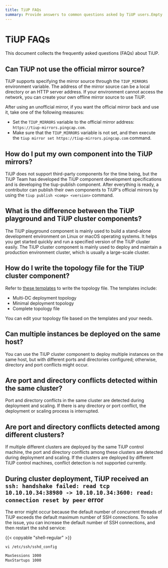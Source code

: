```yaml
---
title: TiUP FAQs
summary: Provide answers to common questions asked by TiUP users.Empty
---
```


# TiUP FAQs

This document collects the frequently asked questions (FAQs) about TiUP.

## Can TiUP not use the official mirror source?

TiUP supports specifying the mirror source through the `TIUP_MIRRORS` environment variable. The address of the mirror source can be a local directory or an HTTP server address. If your environment cannot access the network, you can create your own offline mirror source to use TiUP.

After using an unofficial mirror, if you want the official mirror back and use it, take one of the following measures:

- Set the `TIUP_MIRRORS` variable to the official mirror address: `https://tiup-mirrors.pingcap.com`.
- Make sure that the `TIUP_MIRRORS` variable is not set, and then execute the `tiup mirror set https://tiup-mirrors.pingcap.com` command.

## How do I put my own component into the TiUP mirrors?

TiUP does not support third-party components for the time being, but the TiUP Team has developed the TiUP component development specifications and is developing the tiup-publish component. After everything is ready, a contributor can publish their own components to TiUP's official mirrors by using the `tiup publish <comp> <version>` command.

## What is the difference between the TiUP playground and TiUP cluster components?

The TiUP playground component is mainly used to build a stand-alone development environment on Linux or macOS operating systems. It helps you get started quickly and run a specified version of the TiUP cluster easily. The TiUP cluster component is mainly used to deploy and maintain a production environment cluster, which is usually a large-scale cluster.

## How do I write the topology file for the TiUP cluster component?

Refer to [these templates](https://github.com/pingcap/tiup/tree/master/embed/examples/cluster) to write the topology file. The templates include:

- Multi-DC deployment topology
- Minimal deployment topology
- Complete topology file

You can edit your topology file based on the templates and your needs.

## Can multiple instances be deployed on the same host?

You can use the TiUP cluster component to deploy multiple instances on the same host, but with different ports and directories configured; otherwise, directory and port conflicts might occur.

## Are port and directory conflicts detected within the same cluster?

Port and directory conflicts in the same cluster are detected during deployment and scaling. If there is any directory or port conflict, the deployment or scaling process is interrupted.

## Are port and directory conflicts detected among different clusters?

If multiple different clusters are deployed by the same TiUP control machine, the port and directory conflicts among these clusters are detected during deployment and scaling. If the clusters are deployed by different TiUP control machines, conflict detection is not supported currently.

## During cluster deployment, TiUP received an `ssh: handshake failed: read tcp 10.10.10.34:38980 -> 10.10.10.34:3600: read: connection reset by peer` error

The error might occur because the default number of concurrent threads of TiUP exceeds the default maximum number of SSH connections. To solve the issue, you can increase the default number of SSH connections, and then restart the sshd service:

{{< copyable "shell-regular" >}}

```shell
vi /etc/ssh/sshd_config
```

```bash
MaxSessions 1000
MaxStartups 1000
```

